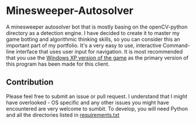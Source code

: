 # Minesweeper-Autosolver

A minesweeper autosolver bot that is mostly basing on the openCV-python directory as a detection engine. I have decided to create it to master my game botting and algorithmic thinking skills, so you can consider this an important part of my portfolio.
It's a very easy to use, interactive Command-line interface that uses user input for navigation. 
It is most recommended that you use the [Windows XP version of the game](https://minesweepergame.com/download/windows-xp-minesweeper.php) as the primary version of this program has been made for this client.

## Contribution 
Please feel free to submit an issue or pull request. I understand that I might have overlooked - OS specific and any other issues you might have encountered are very welcome to sumbit.
To develop, you will need Python and all the directories listed in [requirements.txt](https://github.com/Wisieneu/minesweeper-autosolver/blob/master/requirements.txt)
